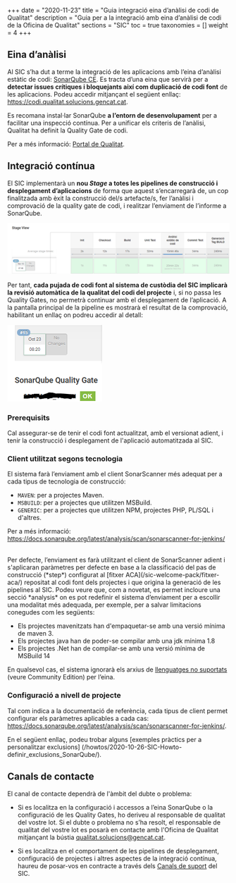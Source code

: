 +++
date = "2020-11-23"
title = "Guia integració eina d’anàlisi de codi de Qualitat"
description = "Guia per a la integració amb eina d’anàlisi de codi de la Oficina de Qualitat"
sections = "SIC"
toc = true
taxonomies = []
weight = 4
+++

## Eina d’anàlisi

Al SIC s’ha dut a terme la integració de les aplicacions amb l’eina d’anàlisi estàtic de codi: [SonarQube CE](https://docs.sonarqube.org/latest/).
Es tracta d’una eina que servirà per a **detectar issues crítiques i bloquejants així com duplicació de codi font** de les aplicacions.
Podeu accedir mitjançant el següent enllaç: https://codi.qualitat.solucions.gencat.cat.

Es recomana instal·lar SonarQube **a l’entorn de desenvolupament** per a facilitar una inspecció contínua.
Per a unificar els criteris de l’anàlisi, Qualitat ha definit la Quality Gate de codi.

Per a més informació: [Portal de Qualitat](https://qualitat.solucions.gencat.cat/eines/sonarqube/).

## Integració contínua

El SIC implementarà un **nou *Stage* a totes les pipelines de construcció i desplegament d’aplicacions** de forma que
aquest s’encarregarà de, un cop finalitzada amb èxit la construcció del/s artefacte/s,
fer l’anàlisi i comprovació de la quality gate de codi, i realitzar l’enviament de l’informe a SonarQube.

![Stage AEC](/related/sic/2.0/aec_stage.png)
<br/>

Per tant, **cada pujada de codi font al sistema de custòdia del SIC implicarà la revisió automàtica de la qualitat del codi del
projecte** i, si no passa les Quality Gates, no permetrà continuar amb el desplegament de l’aplicació. A la pantalla principal de la
pipeline es mostrarà el resultat de la comprovació, habilitant un enllaç on podreu accedir al detall:

![Stage AEC](/related/sic/2.0/link_qualitygate.png)
<br/>

### Prerequisits

Cal assegurar-se de tenir el codi font actualitzat, amb el versionat adient, i tenir la construcció i desplegament de l'aplicació automatitzada al SIC.

### Client utilitzat segons tecnologia

El sistema farà l’enviament amb el client SonarScanner més adequat per a cada tipus de tecnologia de construcció:

- `MAVEN`: per a projectes Maven.
- `MSBUILD`: per a projectes que utilitzen MSBuild.
- `GENERIC`: per a projectes que utilitzen NPM, projectes PHP, PL/SQL i d'altres.

Per a més informació:
https://docs.sonarqube.org/latest/analysis/scan/sonarscanner-for-jenkins/

<br/>
Per defecte, l’enviament es farà utilitzant el client de SonarScanner adient i s'aplicaran paràmetres per defecte en base a la classificació del
pas de construcció (*step*) configurat al [fitxer ACA](/sic-welcome-pack/fitxer-aca/)
repositat al codi font dels projectes i que origina la generació de les pipelines al SIC.
Podeu veure que, com a novetat, es permet incloure una secció *analysis* on es pot redefinir el sistema d’enviament
per a escollir una modalitat més adequada, per exemple, per a salvar limitacions conegudes com les següents:

- Els projectes mavenitzats han d'empaquetar-se amb una versió mínima de maven 3.
- Els projectes java han de poder-se compilar amb una jdk mínima 1.8
- Els projectes .Net han de compilar-se amb una versió mínima de MSBuild 14

En qualsevol cas, el sistema ignorarà els arxius de [llenguatges no suportats](https://docs.sonarqube.org/latest/analysis/languages/overview/)
(veure Community Edition) per l’eina.

### Configuració a nivell de projecte

Tal com indica a la documentació de referència, cada tipus de client permet configurar els paràmetres aplicables a cada cas:
https://docs.sonarqube.org/latest/analysis/scan/sonarscanner-for-jenkins/.

En el següent enllaç, podeu trobar alguns [exemples pràctics per a personalitzar exclusions]
(/howtos/2020-10-26-SIC-Howto-definir_exclusions_SonarQube/).

## Canals de contacte
El canal de contacte dependrà de l'àmbit del dubte o problema:

- Si es localitza en la configuració i accessos a l’eina SonarQube o la configuració de les
Quality Gates, ho deriveu al responsable de qualitat del vostre lot. Si el dubte o problema no s’ha resolt,
el responsable de qualitat del vostre lot es posarà en contacte amb l'Oficina de Qualitat mitjançant la
bústia qualitat.solucions@gencat.cat.

- Si es localitza en el comportament de les pipelines de desplegament, configuració de projectes i altres
aspectes de la integració contínua, haureu de posar-vos en contracte a través dels
[Canals de suport](/sic/suport/#altres-dubtes-o-problem%C3%A0tiques) del SIC.